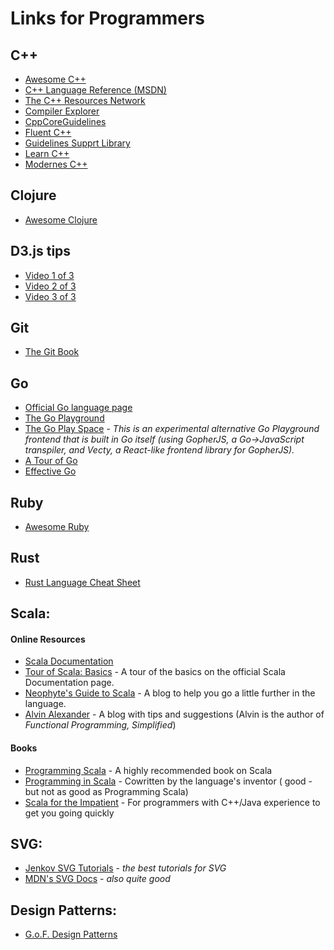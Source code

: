 # Links for Programmers
## C++
 - [Awesome C++](https://github.com/fffaraz/awesome-cpp#readme)
 - [C++ Language Reference (MSDN)](https://msdn.microsoft.com/en-us/library/3bstk3k5.aspx)
 - [The C++ Resources Network](http://www.cplusplus.com/)
 - [Compiler Explorer](https://gcc.godbolt.org)
 - [CppCoreGuidelines](https://github.com/isocpp/CppCoreGuidelines/blob/master/CppCoreGuidelines.md)
 - [Fluent C++](https://www.fluentcpp.com/)
 - [Guidelines Supprt Library](https://github.com/Microsoft/GSL)
 - [Learn C++](https://www.learncpp.com/)
 - [Modernes C++](http://www.modernescpp.com/index.php)

## Clojure
 - [Awesome Clojure](https://github.com/razum2um/awesome-clojure#readme)

## D3.js tips
 - [Video 1 of 3](https://www.youtube.com/watch?v=C4t6qfHZ6Tw)
 - [Video 2 of 3](https://www.youtube.com/watch?v=EYmJEsReewo)
 - [Video 3 of 3](https://www.youtube.com/watch?v=dL5dWNMGy5g)
 
## Git
 - [The Git Book](https://git-scm.com/book/en/v2)

## Go
- [Official Go language page](https://golang.org/)
- [The Go Playground](https://play.golang.org)
- [The Go Play Space](https://goplay.space) - _This is an experimental alternative Go Playground frontend that is built in Go itself (using GopherJS, a Go→JavaScript transpiler, and Vecty, a React-like frontend library for GopherJS)._
- [A Tour of Go](https://tour.golang.org)
- [Effective Go](https://golang.org/doc/effective_go.html)

## Ruby
 - [Awesome Ruby](https://github.com/markets/awesome-ruby#readme)

## Rust
 - [Rust Language Cheat Sheet](https://cheats.rs/)

## Scala:
#### Online Resources
 - [Scala Documentation](https://docs.scala-lang.org/overviews/)
 - [Tour of Scala: Basics](https://docs.scala-lang.org/tour/basics.html) - A tour of the basics on the official Scala Documentation page.
 - [Neophyte's Guide to Scala](https://danielwestheide.com/scala/neophytes.html) - A blog to help you go a little further in the language.
 - [Alvin Alexander](https://alvinalexander.com/scala) - A blog with tips and suggestions (Alvin is the author of *Functional Programming, Simplified*)

#### Books
 - [Programming Scala](https://www.amazon.co.uk/Programming-Scala-Scalability-Functional-Objects/dp/1491949856/ref=sr_1_2?keywords=programming+scala&qid=1559812688&s=gateway&sr=8-2) - A highly recommended book on Scala
 - [Programming in Scala](https://www.amazon.co.uk/Programming-Scala-3rd-Martin-Odersky/dp/0981531687/ref=sr_1_1?keywords=programming+scala&qid=1559812688&s=gateway&sr=8-1) - Cowritten by the language's inventor ( good - but not as good as Programming Scala)
 - [Scala for the Impatient](https://www.amazon.co.uk/Scala-Impatient-Cay-S-Horstmann/dp/0134540565/ref=pd_bxgy_14_img_3/260-9691846-2071957?_encoding=UTF8&pd_rd_i=0134540565&pd_rd_r=03b8356b-883c-11e9-9038-f5109a5405e3&pd_rd_w=VlP8Z&pd_rd_wg=xzrui&pf_rd_p=07e3e597-b71b-4701-a3fd-d79c50f48406&pf_rd_r=ZAH8358XT1E05QB0529Z&psc=1&refRID=ZAH8358XT1E05QB0529Z) - For programmers with C++/Java experience to get you going quickly
 
## SVG:
 - [Jenkov SVG Tutorials](http://tutorials.jenkov.com/svg/index.html) - _the best tutorials for SVG_
 - [MDN's SVG Docs](https://developer.mozilla.org/en-US/docs/Web/SVG) - _also quite good_

## Design Patterns:
 - [G.o.F. Design Patterns](http://www.blackwasp.co.uk/gofpatterns.aspx)

